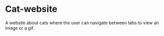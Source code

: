 # Cat-website
A website about cats where the user can navigate between tabs to view an image or a gif.
